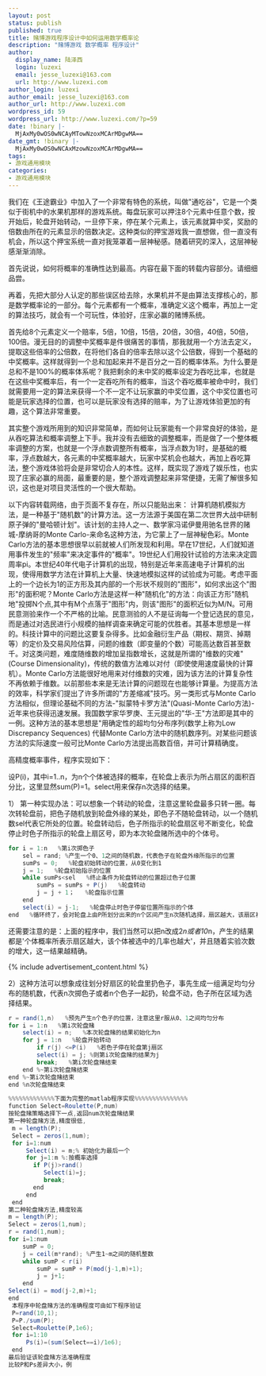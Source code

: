 ```yaml
---
layout: post
status: publish
published: true
title: 赌博游戏程序设计中如何运用数学概率论
description: "赌博游戏 数学概率 程序设计"
author:
  display_name: 陆泽西
  login: luzexi
  email: jesse_luzexi@163.com
  url: http://www.luzexi.com
author_login: luzexi
author_email: jesse_luzexi@163.com
author_url: http://www.luzexi.com
wordpress_id: 59
wordpress_url: http://www.luzexi.com/?p=59
date: !binary |-
  MjAxMy0wOS0wNCAyMTowNzoxMCArMDgwMA==
date_gmt: !binary |-
  MjAxMy0wOS0wNCAxMzowNzoxMCArMDgwMA==
tags:
- 游戏通用模块
categories:
- 游戏通用模块
---
```

我们在《王途霸业》中加入了一个非常有特色的系统，叫做"通吃谷"，它是一个类似于街机中的水果机那样的游戏系统。每盘玩家可以押注8个元素中任意个数，按开始后，轮盘开始转动，一旦停下来，停在某个元素上，该元素就算中奖，奖励的倍数由所在的元素显示的倍数决定。这种类似的押宝游戏我一直想做，但一直没有机会，所以这个押宝系统一直对我笼罩着一层神秘感。随着研究的深入，这层神秘感渐渐消除。

首先说说，如何将概率的准确性达到最高。内容在最下面的转载内容部分。请细细品尝。

再着，先把大部分人认定的那些误区给去除，水果机并不是由算法支撑核心的，那是数学概率论的一部分。每个元素都有一个概率，准确定义这个概率，再加上一定的算法技巧，就会有一个可玩性，体验好，庄家必赢的赌博系统。

首先给8个元素定义一个赔率，5倍，10倍，15倍，20倍，30倍，40倍，50倍，100倍。漫无目的的调整中奖概率是件很痛苦的事情，那我就用一个方法去定义，提取这些倍率的公倍数，在将他们各自的倍率去除以这个公倍数，得到一个基础的中奖概率。这样就得到一个总和加起来并不是百分之一百的概率体系。为什么要是总和不是100%的概率体系呢？我把剩余的未中奖的概率设定为吞吃比率，也就是在这些中奖概率后，有一个一定吞吃所有的概率，当这个吞吃概率被命中时，我们就需要用一定的算法来获得一个不一定不让玩家赢的中奖位置，这个中奖位置也可能是玩家选择的位置，也可以是玩家没有选择的赔率，为了让游戏体验更加的有趣，这个算法非常重要。

其实整个游戏所用到的知识非常简单，而如何让玩家能有一个非常良好的体验，是从吞吃算法和概率调整上下手。我并没有去细致的调整概率，而是做了一个整体概率调整的方案，也就是一个浮点数调整所有概率，当浮点数为1时，是基础的概率，浮点数越大，各元素的中奖概率越大，玩家中奖机会也越大，再加上吞吃算法，整个游戏体验将会是非常切合人的本性。这样，既实现了游戏了娱乐性，也实现了庄家必赢的局面，最重要的是，整个游戏调整起来非常便捷，无需了解很多知识，这也是对项目灵活性的一个很大帮助。

以下内容转载网络，由于页面不复存在，所以只能贴出来：
计算机随机模拟方法，是一种基于"随机数"的计算方法。这一方法源于美国在第二次世界大战中研制原子弹的"曼哈顿计划"。该计划的主持人之一、数学家冯诺伊曼用驰名世界的赌城-摩纳哥的Monte Carlo-来命名这种方法，为它蒙上了一层神秘色彩。Monte Carlo方法的基本思想很早以前就被人们所发现和利用。早在17世纪，人们就知道用事件发生的"频率"来决定事件的"概率"。19世纪人们用投针试验的方法来决定圆周率pi。本世纪40年代电子计算机的出现，特别是近年来高速电子计算机的出现，使得用数学方法在计算机上大量、快速地模拟这样的试验成为可能。考虑平面上的一个边长为1的正方形及其内部的一个形状不规则的"图形"，如何求出这个"图形"的面积呢？Monte Carlo方法是这样一种"随机化"的方法：向该正方形"随机地"投掷N个点,其中有M个点落于"图形"内，则该"图形"的面积近似为M/N。可用民意测验来作一个不严格的比喻。民意测验的人不是征询每一个登记选民的意见，而是通过对选民进行小规模的抽样调查来确定可能的优胜者。其基本思想是一样的。科技计算中的问题比这要复杂得多。比如金融衍生产品（期权、期货、掉期等）的定价及交易风险估算，问题的维数（即变量的个数）可能高达数百甚至数千。对这类问题，难度随维数的增加呈指数增长，这就是所谓的"维数的灾难"(Course Dimensionality)，传统的数值方法难以对付（即使使用速度最快的计算机）。Monte Carlo方法能很好地用来对付维数的灾难，因为该方法的计算复杂性不再依赖于维数。以前那些本来是无法计算的问题现在也能够计算量。为提高方法的效率，科学家们提出了许多所谓的"方差缩减"技巧。另一类形式与Monte Carlo方法相似，但理论基础不同的方法-"拟蒙特卡罗方法"(Quasi-Monte Carlo方法)-近年来也获得迅速发展。我国数学家华罗庚、王元提出的"华-王"方法即是其中的一例。这种方法的基本思想是"用确定性的超均匀分布序列(数学上称为Low Discrepancy Sequences)
代替Monte Carlo方法中的随机数序列。对某些问题该方法的实际速度一般可比Monte Carlo方法提出高数百倍，并可计算精确度。
 
高精度概率事件，程序实现如下：


设P(i)，其中i=1..n，为n个个体被选择的概率，在轮盘上表示为所占扇区的面积百分比，这里显然sum(P)=1。select用来保存n次选择的结果。

1） 第一种实现办法：可以想象一个转动的轮盘，注意这里轮盘最多只转一圈。每次转轮盘前，把色子随机放到轮盘外缘的某处，即色子不随轮盘转动，以一个随机数sel代表它所处的位置。轮盘转动后，色子所指示的轮盘扇区号不断变化，轮盘停止时色子所指示的轮盘上扇区号，即为本次轮盘赌所选中的个体号。

``` c#
for i = 1:n   %第i次掷色子
    sel = rand; %产生一个0、1之间的随机数，代表色子在轮盘外缘所指示的位置
    sumPs = 0;   %轮盘初始转动的位置，从0变化到1
    j = 1;   %轮盘初始指示的位置
    while sumPs<sel   %终止条件为轮盘转动的位置超过色子位置
        sumPs = sumPs + P(j)   %轮盘转动
        j = j + 1；   %轮盘指示位置
    end
    select(i) = j-1;   %轮盘停止时色子停留位置所指示的个体
end   %循环终了，会对轮盘上由P所划分出来的n个区间产生n次随机选择，扇区越大，该扇区被选中的几率也越大
```

还需要注意的是：上面的程序中，我们当然可以把n改成2*n或者10*n，产生的结果都是'个体概率所表示扇区越大，该个体被选中的几率也越大'，并且随着实验次数的增大，这一结果越精确。

{% include advertisement_content.html %}

2）这种方法可以想象成往划分好扇区的轮盘里扔色子，事先生成一组满足均匀分布的随机数，代表n次掷色子或者n个色子一起扔，轮盘不动，色子所在区域为选择结果。


``` c#
r = rand(1,n)   %预先产生n个色子的位置，注意这里r服从0、1之间均匀分布
for i = 1:n   %第i次轮盘赌
    select(i) = n;   %本次轮盘赌的结果初始化为n
    for j = 1:n   %轮盘开始转动
        if r(j) <=P(i)   %若色子停在轮盘第j扇区
        select(i) = j; %则第i次轮盘赌的结果为j
        break;   %第i次轮盘赌结束
    end %~第i次轮盘赌结束
end %~第i次轮盘赌结束
end %n次轮盘赌结束
```

``` c#
%%%%%%%%%%%%%下面为完整的matlab程序实现%%%%%%%%%%%%%%%
function Select=Roulette(P,num)
按轮盘赌策略选择下一点,返回num次轮盘赌结果
第一种轮盘赌方法,精度很低,
 m = length(P);
 Select = zeros(1,num);
 for i=1:num
     Select(i) = m;% 初始化为最后一个
     for j=1:m %:按概率选择
       if P(j)>rand()
          Select(i)=j;
          break;
       end
     end
 end
第二种轮盘赌方法,精度较高
m = length(P);
Select = zeros(1,num);
r = rand(1,num);
for i=1:num
    sumP = 0;
    j = ceil(m*rand); %产生1~m之间的随机整数
    while sumP < r(i)
        sumP = sumP + P(mod(j-1,m)+1);
        j = j+1;
    end
Select(i) = mod(j-2,m)+1;
end
 本程序中轮盘赌方法的准确程度可由如下程序验证
 P=rand(10,1);
 P=P./sum(P);
 Select=Roulette(P,1e6);
 for i=1:10
     Ps(i)=(sum(Select==i)/1e6);
 end
最后验证该轮盘赌方法准确程度
比较P和Ps差异大小，例
```
